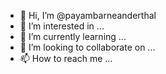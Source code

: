 - 👋 Hi, I’m @payambarneanderthal
- 👀 I’m interested in ...
- 🌱 I’m currently learning ...
- 💞️ I’m looking to collaborate on ...
- 📫 How to reach me ...

<!---
payambarneanderthal/payambarneanderthal is a ✨ special ✨ repository because its `README.md` (this file) appears on your GitHub profile.
You can click the Preview link to take a look at your changes.
--->
